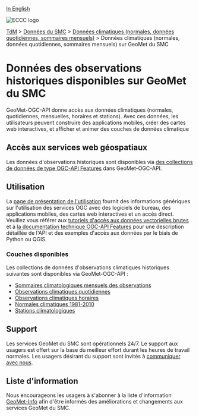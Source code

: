[In English](readme_climateobs-geomet_en.md)

![ECCC logo](../../img_eccc-logo.png)

[TdM](../../readme_fr.md) > [Données du SMC](../readme_fr.md) > [Données climatiques (normales, données quotidiennes, sommaires mensuels)](readme_climateobs_fr.md) > Données climatiques (normales, données quotidiennes, sommaires mensuels) sur GeoMet du SMC

# Données des observations historiques disponibles sur GeoMet du SMC

GeoMet-OGC-API donne accès aux données climatiques (normales, quotidiennes, mensuelles, horaires et stations). Avec ces données, les utilisateurs peuvent construire des applications mobiles, créer des cartes web interactives, et afficher et animer des couches de données climatique

## Accès aux services web géospatiaux

Les données d'observations historiques sont disponibles via [des collections de données de type OGC-API Features](../../msc-geomet/ogc_api_fr.md#ogc-api-features) dans GeoMet-OGC-API.

## Utilisation

La [page de présentation de l'utilisation](../../usage/readme_fr.md) fournit des informations génériques sur l'utilisation des services OGC avec des logiciels de bureau, des applications mobiles, des cartes web interactives et un accès direct. Veuillez vous référer aux [tutoriels d'accès aux données vectorielles brutes](../../usage/tutorials_fr.md#acces-aux-donnees-vectorielles-brutes) et à [la documentation technique OGC-API Features](../../msc-geomet/ogc_api_fr.md#ogc-api-features) pour une description détaillée de l'API et des exemples d'accès aux données par le biais de Python ou QGIS.

### Couches disponibles

Les collections de données d'observations climatiques historiques suivantes sont disponibles via GeoMet-OGC-API :

* [Sommaires climatologiques mensuels des observations](https://api.weather.gc.ca/collections/climate-monthly?lang=fr)
* [Observations climatiques quotidiennes](https://api.weather.gc.ca/collections/climate-daily?lang=fr)
* [Observations climatiques horaires](https://api.weather.gc.ca/collections/climate-hourly?lang=fr)
* [Normales climatiques 1981-2010](https://api.weather.gc.ca/collections/climate-normals?lang=fr)
* [Stations climatologiques](https://api.weather.gc.ca/collections/climate-stations?lang=fr)


## Support

Les services GeoMet du SMC sont opérationnels 24/7. Le support aux usagers est offert sur la base du meilleur effort durant les heures de travail normales. Les usagers désirant du support sont invités à [communiquer avec nous](https://weather.gc.ca/mainmenu/contact_us_f.html).


## Liste d'information

Nous encourageons les usagers à s'abonner à la liste d'information [GeoMet-Info](https://comm.collab.science.gc.ca/mailman3/postorius/lists/geomet-info/) afin d'être informés des améliorations et changements aux services GeoMet du SMC.